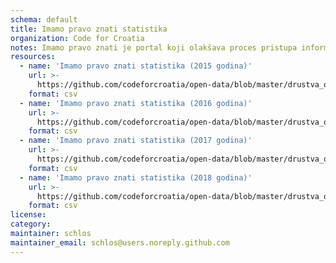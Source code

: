 ```yaml
---
schema: default
title: Imamo pravo znati statistika
organization: Code for Croatia
notes: Imamo pravo znati je portal koji olakšava proces pristupa informacijama. Resoursi priloženi ovdje daju uvid u godišnju statistiku slanja zahtjeva za pravo na pristup informacijama od hrvatskih tijela javne vlasti.
resources:
  - name: 'Imamo pravo znati statistika (2015 godina)'
    url: >-
      https://github.com/codeforcroatia/open-data/blob/master/drustva_osiguranje_reosiguranje/IPZ_statistics_2015.csv
    format: csv
  - name: 'Imamo pravo znati statistika (2016 godina)'
    url: >-
      https://github.com/codeforcroatia/open-data/blob/master/drustva_osiguranje_reosiguranje/IPZ_statistics_2016.csv
    format: csv
  - name: 'Imamo pravo znati statistika (2017 godina)'
    url: >-
      https://github.com/codeforcroatia/open-data/blob/master/drustva_osiguranje_reosiguranje/IPZ_statistics_2017.csv
    format: csv
  - name: 'Imamo pravo znati statistika (2018 godina)'
    url: >-
      https://github.com/codeforcroatia/open-data/blob/master/drustva_osiguranje_reosiguranje/IPZ_statistics_2018.csv
    format: csv
license:
category:
maintainer: schlos
maintainer_email: schlos@users.noreply.github.com
---
```

